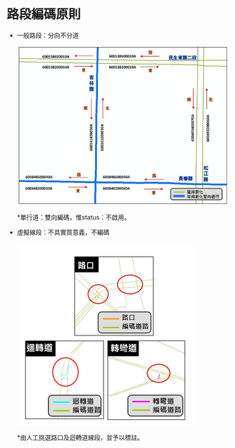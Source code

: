 # 路段編碼原則

* 一般路段：分向不分道

  ![](002-1.jpg)

  \*單行道：雙向編碼，惟status：不啟用。

* 虛擬線段：不具實質意義，不編碼

  ![](002-2.jpg)

  \*由人工挑選路口及迴轉道線段，並予以標註。
  
